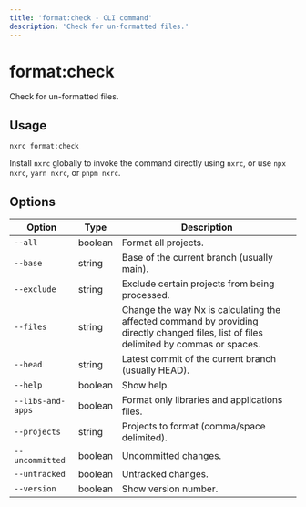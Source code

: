 ```yaml
---
title: 'format:check - CLI command'
description: 'Check for un-formatted files.'
---
```


# format:check

Check for un-formatted files.

## Usage

```shell
nxrc format:check
```

Install `nxrc` globally to invoke the command directly using `nxrc`, or use `npx nxrc`, `yarn nxrc`, or `pnpm nxrc`.

## Options

| Option            | Type    | Description                                                                                                                             |
| ----------------- | ------- | --------------------------------------------------------------------------------------------------------------------------------------- |
| `--all`           | boolean | Format all projects.                                                                                                                    |
| `--base`          | string  | Base of the current branch (usually main).                                                                                              |
| `--exclude`       | string  | Exclude certain projects from being processed.                                                                                          |
| `--files`         | string  | Change the way Nx is calculating the affected command by providing directly changed files, list of files delimited by commas or spaces. |
| `--head`          | string  | Latest commit of the current branch (usually HEAD).                                                                                     |
| `--help`          | boolean | Show help.                                                                                                                              |
| `--libs-and-apps` | boolean | Format only libraries and applications files.                                                                                           |
| `--projects`      | string  | Projects to format (comma/space delimited).                                                                                             |
| `--uncommitted`   | boolean | Uncommitted changes.                                                                                                                    |
| `--untracked`     | boolean | Untracked changes.                                                                                                                      |
| `--version`       | boolean | Show version number.                                                                                                                    |

